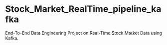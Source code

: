 # Stock_Market_RealTime_pipeline_kafka
End-To-End Data Engineering Project on Real-Time Stock Market Data using Kafka.
